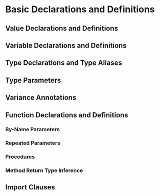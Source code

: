 # Basic Declarations and Definitions
## Value Declarations and Definitions
## Variable Declarations and Definitions
## Type Declarations and Type Aliases
## Type Parameters
## Variance Annotations
## Function Declarations and Definitions
### By-Name Parameters
### Repeated Parameters
### Procedures
### Method Return Type Inference
## Import Clauses
